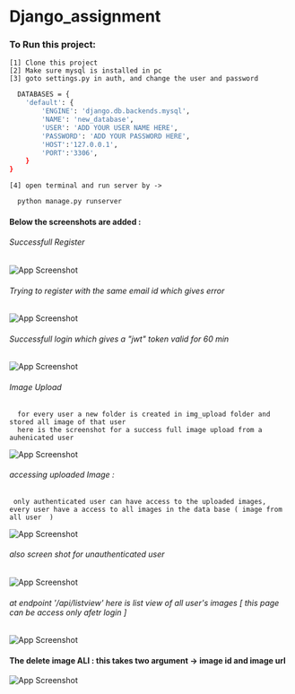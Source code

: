 # Django_assignment

### To Run this project:
    [1] Clone this project
    [2] Make sure mysql is installed in pc
    [3] goto settings.py in auth, and change the user and password

```bash
  DATABASES = {
    'default': {
        'ENGINE': 'django.db.backends.mysql',
        'NAME': 'new_database',
        'USER': 'ADD YOUR USER NAME HERE',
        'PASSWORD': 'ADD YOUR PASSWORD HERE',
        'HOST':'127.0.0.1',
        'PORT':'3306',
    }
}
  ```

    [4] open terminal and run server by ->


```bash
  python manage.py runserver
```

#### Below the screenshots are added :

###### Successfull Register
![App Screenshot](https://github.com/RupakBiswas-2304/Django_assignment/blob/main/screenshots/register_success.png)

###### Trying to register with the same email id which gives error
![App Screenshot](https://github.com/RupakBiswas-2304/Django_assignment/blob/main/screenshots/register_failed.png)

###### Successfull login which gives a "jwt" token valid for 60 min
![App Screenshot](https://github.com/RupakBiswas-2304/Django_assignment/blob/main/screenshots/login.png)

###### Image Upload 
      for every user a new folder is created in img_upload folder and stored all image of that user 
      here is the screenshot for a success full image upload from a auhenicated user 

![App Screenshot](https://github.com/RupakBiswas-2304/Django_assignment/blob/main/screenshots/successfull_imgupload.png)

###### accessing uploaded Image : 
     only authenticated user can have access to the uploaded images,  every user have a access to all images in the data base ( image from all user  ) 
![App Screenshot](https://github.com/RupakBiswas-2304/Django_assignment/blob/main/screenshots/image_Access_success.png)

###### also screen shot for unauthenticated user 

![App Screenshot](https://github.com/RupakBiswas-2304/Django_assignment/blob/main/screenshots/photo_access_failure.png)

###### at endpoint '/api/listview' here is list view of all user's images [ this page can be access only afetr login ]
![App Screenshot](https://github.com/RupakBiswas-2304/Django_assignment/blob/main/screenshots/lisy_of_images.png)

#### The delete image ALI : this takes two argument -> image id and image url
![App Screenshot](https://github.com/RupakBiswas-2304/Django_assignment/blob/main/screenshots/image_delete.png)